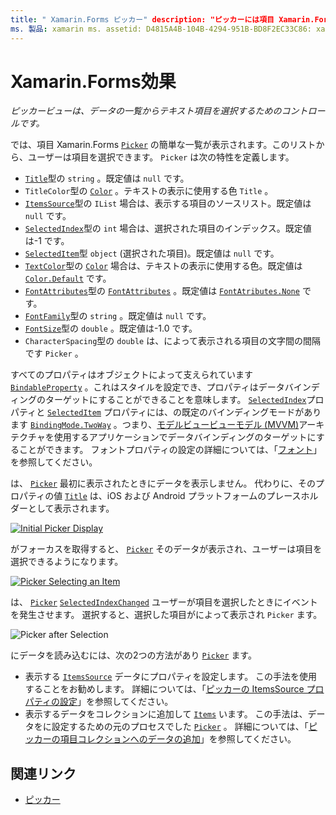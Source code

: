 ```yaml
---
title: " Xamarin.Forms ピッカー" description: "ピッカーには項目 Xamarin.Forms の短い一覧が表示され、そこからユーザーは項目を選択できます。 この記事では、ピッカークラスを使用して、データの一覧からテキスト項目を選択する方法について説明します。
ms. 製品: xamarin ms. assetid: D4815A4B-104B-4294-951B-BD8F2EC33C86: xamarin-forms author: davidbritch ms. author: dabritch ms. date: 02/26/2019 no loc: [ Xamarin.Forms , Xamarin.Essentials ]
---
```


# <a name="xamarinforms-picker"></a>Xamarin.Forms効果

_ピッカービューは、データの一覧からテキスト項目を選択するためのコントロールです。_

では、項目 Xamarin.Forms [`Picker`](xref:Xamarin.Forms.Picker) の簡単な一覧が表示されます。このリストから、ユーザーは項目を選択できます。 `Picker` は次の特性を定義します。

- [`Title`](xref:Xamarin.Forms.Picker.Title)型の `string` 。既定値は `null` です。
- `TitleColor`型の [`Color`](xref:Xamarin.Forms.Color) 。テキストの表示に使用する色 `Title` 。
- [`ItemsSource`](xref:Xamarin.Forms.Picker.ItemsSource)型の `IList` 場合は、表示する項目のソースリスト。既定値は `null` です。
- [`SelectedIndex`](xref:Xamarin.Forms.Picker.SelectedIndex)型の `int` 場合は、選択された項目のインデックス。既定値は-1 です。
- [`SelectedItem`](xref:Xamarin.Forms.Picker.SelectedItem)型 `object` (選択された項目)。既定値は `null` です。
- [`TextColor`](xref:Xamarin.Forms.Picker.TextColor)型の [`Color`](xref:Xamarin.Forms.Color) 場合は、テキストの表示に使用する色。既定値は [`Color.Default`](xref:Xamarin.Forms.Color.Default) です。
- [`FontAttributes`](xref:Xamarin.Forms.Picker.FontAttributes)型の [`FontAttributes`](xref:Xamarin.Forms.FontAttributes) 。既定値は [`FontAtributes.None`](xref:Xamarin.Forms.FontAttributes.None) です。
- [`FontFamily`](xref:Xamarin.Forms.Picker.FontFamily)型の `string` 。既定値は `null` です。
- [`FontSize`](xref:Xamarin.Forms.Picker.FontSize)型の `double` 。既定値は-1.0 です。
- `CharacterSpacing`型の `double` は、によって表示される項目の文字間の間隔です `Picker` 。

すべてのプロパティはオブジェクトによって支えられています [`BindableProperty`](xref:Xamarin.Forms.BindableProperty) 。これはスタイルを設定でき、プロパティはデータバインディングのターゲットにすることができることを意味します。 [`SelectedIndex`](xref:Xamarin.Forms.Picker.SelectedIndex)プロパティと [`SelectedItem`](xref:Xamarin.Forms.Picker.SelectedItem) プロパティには、の既定のバインディングモードがあります [`BindingMode.TwoWay`](xref:Xamarin.Forms.BindingMode.TwoWay) 。つまり、[モデルビュービューモデル (MVVM)](~/xamarin-forms/enterprise-application-patterns/mvvm.md)アーキテクチャを使用するアプリケーションでデータバインディングのターゲットにすることができます。 フォントプロパティの設定の詳細については、「[フォント](~/xamarin-forms/user-interface/text/fonts.md)」を参照してください。

は、 [`Picker`](xref:Xamarin.Forms.Picker) 最初に表示されたときにデータを表示しません。 代わりに、そのプロパティの値 [`Title`](xref:Xamarin.Forms.Picker.Title) は、iOS および Android プラットフォームのプレースホルダーとして表示されます。

[![](images/picker-initial.png "Initial Picker Display")](images/picker-initial-large.png#lightbox "Initial Picker Display")

がフォーカスを取得すると、 [`Picker`](xref:Xamarin.Forms.Picker) そのデータが表示され、ユーザーは項目を選択できるようになります。

[![](images/picker-selection.png "Picker Selecting an Item")](images/picker-selection-large.png#lightbox "Picker Selecting an Item")

は、 [`Picker`](xref:Xamarin.Forms.Picker) [`SelectedIndexChanged`](xref:Xamarin.Forms.Picker.SelectedIndexChanged) ユーザーが項目を選択したときにイベントを発生させます。 選択すると、選択した項目がによって表示され `Picker` ます。

![](images/picker-after-selection.png "Picker after Selection")

にデータを読み込むには、次の2つの方法があり [`Picker`](xref:Xamarin.Forms.Picker) ます。

- 表示する [`ItemsSource`](xref:Xamarin.Forms.Picker.ItemsSource) データにプロパティを設定します。 この手法を使用することをお勧めします。 詳細については、「[ピッカーの ItemsSource プロパティの設定](populating-itemssource.md)」を参照してください。
- 表示するデータをコレクションに追加して [`Items`](xref:Xamarin.Forms.Picker.Items) います。 この手法は、データをに設定するための元のプロセスでした [`Picker`](xref:Xamarin.Forms.Picker) 。 詳細については、「[ピッカーの項目コレクションへのデータの追加](populating-items.md)」を参照してください。

## <a name="related-links"></a>関連リンク

- [ピッカー](xref:Xamarin.Forms.Picker)
